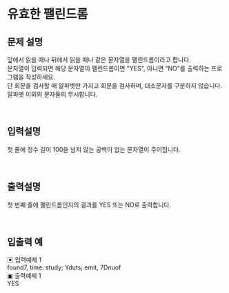 # 유효한 팰린드롬

## 문제 설명
앞에서 읽을 때나 뒤에서 읽을 때나 같은 문자열을 팰린드롬이라고 합니다. <br>
문자열이 입력되면 해당 문자열이 팰린드롬이면 "YES", 아니면 “NO"를 출력하는 프로그램을 작성하세요. <br>
단 회문을 검사할 때 알파벳만 가지고 회문을 검사하며, 대소문자를 구분하지 않습니다. 알파벳 이외의 문자들의 무시합니다.

<br>

## 입력설명
첫 줄에 정수 길이 100을 넘지 않는 공백이 없는 문자열이 주어집니다.

<br>

## 출력설명
첫 번째 줄에 팰린드롬인지의 결과를 YES 또는 NO로 출력합니다.

<br>

## 입출력 예
▣ 입력예제 1 <br>
found7, time: study; Yduts; emit, 7Dnuof <br>
▣ 출력예제 1 <br>
YES